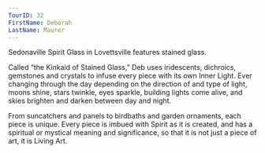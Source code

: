 ```yaml
---
TourID: 32
FirstName: Deborah
LastName: Maurer
---
```

Sedonaville Spirit Glass in Lovettsville features stained glass.

Called “the Kinkaid of Stained Glass,” Deb uses iridescents, dichroics, gemstones and crystals to infuse every piece with its own Inner Light.  Ever changing through the day depending on the direction of and type of light, moons shine, stars twinkle, eyes sparkle, building lights come alive, and skies brighten and darken between day and night.

From suncatchers and panels to birdbaths and garden ornaments, each piece is unique. Every piece is imbued with Spirit as it is created, and has a spiritual or mystical meaning and significance, so that it is not just a piece of art, it is Living Art.
